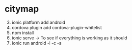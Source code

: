 # citymap


3. ionic platform add android
4. cordova plugin add cordova-plugin-whitelist
6. npm install
7. ionic serve -> To see if everything is working as it should
8. ionic run android -l -c -s